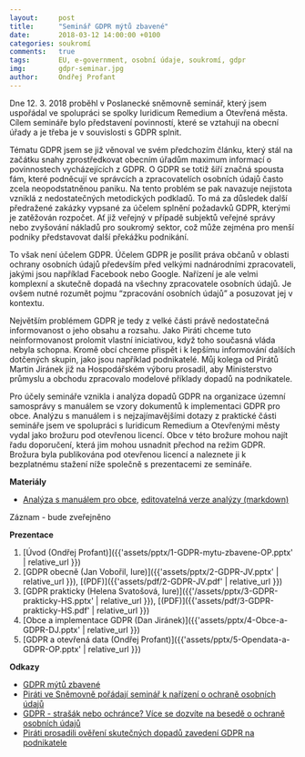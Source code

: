 ```yaml
---
layout:     post
title:      "Seminář GDPR mýtů zbavené"
date:       2018-03-12 14:00:00 +0100
categories: soukromí
comments:   true
tags:       EU, e-government, osobní údaje, soukromí, gdpr
img:        gdpr-seminar.jpg
author:     Ondřej Profant
---
```


Dne 12. 3. 2018 proběhl v Poslanecké sněmovně seminář, který jsem uspořádal ve spolupráci se spolky Iuridicum Remedium a Otevřená města. Cílem semináře bylo představení povinností, které se vztahují na obecní úřady a je třeba je v souvislosti s GDPR splnit.

<!--more-->

Tématu GDPR jsem se již věnoval ve svém předchozím článku, který stál na začátku snahy zprostředkovat obecním úřadům maximum informací o povinnostech vycházejících z GDPR. O GDPR se totiž šíří značná spousta fám, které podněcují ve správcích a zpracovatelích osobních údajů často zcela neopodstatněnou paniku. Na tento problém se pak navazuje nejistota vzniklá z nedostatečných metodických podkladů. To má za důsledek další předražené zakázky vypsané za účelem splnění požadavků GDPR, kterými je zatěžován rozpočet. Ať již veřejný v případě subjektů veřejné správy nebo zvyšování nákladů pro soukromý sektor, což může zejména pro menší podniky představovat další překážku podnikání.

To však není účelem GDPR. Účelem GDPR je posílit práva občanů v oblasti ochrany osobních údajů především před velkými nadnárodními zpracovateli, jakými jsou například Facebook nebo Google. Nařízení je ale velmi komplexní a skutečně dopadá na všechny zpracovatele osobních údajů. Je ovšem nutné rozumět pojmu “zpracování osobních údajů” a posuzovat jej v kontextu.

Největším problémem GDPR je tedy z velké části právě nedostatečná informovanost o jeho obsahu a rozsahu. Jako Piráti chceme tuto neinformovanost prolomit vlastní iniciativou, když toho současná vláda nebyla schopna. Kromě obcí chceme přispět i k lepšímu informování dalších dotčených skupin, jako jsou například podnikatelé. Můj kolega od Pirátů Martin Jiránek již na Hospodářském výboru prosadil, aby Ministerstvo průmyslu a obchodu zpracovalo modelové příklady dopadů na podnikatele.

Pro účely semináře vznikla i analýza dopadů GDPR na organizace územní samosprávy s manuálem se vzory dokumentů k implementaci GDPR pro obce. Analýzu s manuálem i s nejzajímavějšími dotazy z praktické části semináře jsem ve spolupráci s Iuridicum Remedium a Otevřenými městy vydal jako brožuru pod otevřenou licencí. Obce v této brožure mohou najít řadu doporučení, která jim mohou usnadnit přechod na režim GDPR. Brožura byla publikována pod otevřenou licencí a naleznete ji k bezplatnému stažení níže společně s prezentacemi ze semináře.

**Materiály**

- [Analýza s manuálem pro obce](assets/pdf/GDPR-analyza.pdf), [editovatelná verze analýzy (markdown)](https://github.com/Kedrigern/Kedrigern.github.io/blob/master/assets/md/gdpr-analyza.md)

Záznam - bude zveřejněno

**Prezentace**

1. [Úvod (Ondřej Profant)]({{'assets/pptx/1-GDPR-mytu-zbavene-OP.pptx' | relative_url }})
2. [GDPR obecně (Jan Vobořil, Iure)]({{'assets/pptx/2-GDPR-JV.pptx' | relative_url }}), [(PDF)]({{'assets/pdf/2-GDPR-JV.pdf' | relative_url }})
3. [GDPR prakticky (Helena Svatošová, Iure)]({{'/assets/pptx/3-GDPR-prakticky-HS.pptx' | relative_url }}), [(PDF)]({{'assets/pdf/3-GDPR-prakticky-HS.pdf' | relative_url }})
4. [Obce a implementace GDPR (Dan Jiránek)]({{'assets/pptx/4-Obce-a-GDPR-DJ.pptx' | relative_url }})
5. [GDPR a otevřená data (Ondřej Profant)]({{'assets/pptx/5-Opendata-a-GDPR-OP.pptx' | relative_url }})

**Odkazy**

- [GDPR mýtů zbavené](https://www.profant.eu/soukrom%C3%AD/2018/01/23/gdpr-mytu-zbavene.html)
- [Piráti ve Sněmovně pořádají seminář k nařízení o ochraně osobních údajů](https://www.pirati.cz/tiskove-zpravy/gdpr-seminar.html)
- [GDPR - strašák nebo ochránce? Více se dozvíte na besedě o ochraně osobních údajů](https://wiki.pirati.cz/regiony/vysocina/tiskove-zpravy/gdpr_-_strasak_nebo_ochrance_vice_se_dozvite_na_besede_o_ochrane_osobnich_udaju)
- [Piráti prosadili ověření skutečných dopadů zavedení GDPR na podnikatele](https://www.pirati.cz/tiskove-zpravy/pirati-posoudili-vliv-gdpr-na-podnikatele.html)
